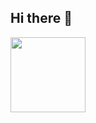 ## Hi there 👋

<p align="left">
  <a href="https://github.com/リポジトリのアカウント/リポジトリ名"><img src="https://github-readme-stats.vercel.app/api/pin/?username=saya5140424&repo=Cacalia&theme=vue" height="120px"></a>
</p>

